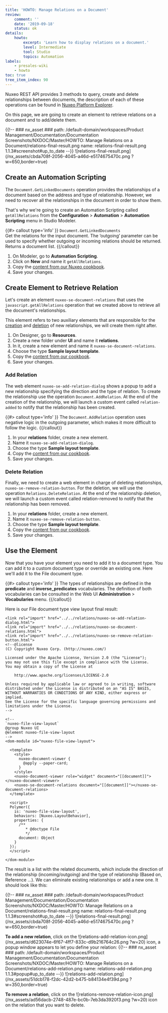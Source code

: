 ```yaml
---
title: 'HOWTO: Manage Relations on a Document'
review:
    comment: ''
    date: '2019-09-18'
    status: ok
details:
    howto:
        excerpt: 'Learn how to display relations on a document.'
        level: Intermediate
        tool: Studio
        topics: Automation
labels:
    - presales-wiki
    - howto
toc: true
tree_item_index: 90
---
```


Nuxeo REST API provides 3 methods to query, create and delete relationships between documents, the description of each of these operations can be found in [Nuxeo Platform Explorer](http://explorer.nuxeo.com/nuxeo/site/distribution/latest/listOperations).

On this page, we are going to create an element to retrieve relations on a document and to add/delete them.

{{!--     ### nx_asset ###
    path: /default-domain/workspaces/Product Management/Documentation/Documentation Screenshots/NXDOC/Master/HOWTO: Manage Relations on a Document/relations-final-result.png
    name: relations-final-result.png
    1.1.3#screenshot#up_to_date
--}}
![relations-final-result.png](/nx_assets/cbda708f-2056-4045-a46d-e5174675470c.png ?w=650,border=true)

## Create an Automation Scripting

The `Document.GetLinkedDocuments` operation provides the relationships of a document based on the address and type of relationship. However, we need to recover all the relationships in the document in order to show them.

That's why we're going to create an Automation Scripting called `getAllRelations` from the **Configuration** > **Automation** > **Automation Scripting** menu in Studio Modeler.

{{#> callout type='info' }}
`Document.GetLinkedDocuments`</br>
Get the relations for the input document. The ‘outgoing’ parameter can be used to specify whether outgoing or incoming relations should be returned. Returns a document list.
{{/callout}}

1. On Modeler, go to **Automation Scripting**.
1. Click on **New** and name it `getAllRelations`.
1. Copy the [content from our Nuxeo cookbook](https://github.com/nuxeo/nuxeo-studio-community-cookbook/blob/master/modules/nuxeo/related-documents/modeler/getAllRelations.js).
1. Save your changes.

## Create Element to Retrieve Relation

Let's create an element `nuxeo-se-document-relations` that uses the `javascript.getAllRelations` operation that we created above to retrieve all the document's relationships.

This element refers to two auxiliary elements that are responsible for the [creation](#add-relation) and [deletion](#delete-relation) of new relationships, we will create them right after.

1. On Designer, go to **Resources**.
1. Create a new folder under **UI** and name it **relations**.</br>
1. In it, create a new element and name it `nuxeo-se-document-relations`.
1. Choose the type **Sample layout template**.
1. Copy the [content from our cookbook](https://github.com/nuxeo/nuxeo-studio-community-cookbook/blob/master/modules/nuxeo/related-documents/designer/nuxeo-se-document-relations.html).
1. Save your changes.

### Add Relation

The web element `nuxeo-se-add-relation-dialog` shows a popup to add a new relationship specifying the direction and the type of relation. To create the relationship use the operation `Document.AddRelation`. At the end of the creation of the relationship, we will launch a custom event called `relation-added` to notify that the relationship has been created.

{{#> callout type='info' }}
The `Document.AddRelation` operation uses negative logic in the outgoing parameter, which makes it more difficult to follow the logic.
{{/callout}}

1. In your **relations** folder, create a new element.
1. Name it `nuxeo-se-add-relation-dialog`.
1. Choose the type **Sample layout template**.
1. Copy the [content from our cookbook](https://github.com/nuxeo/nuxeo-studio-community-cookbook/blob/master/modules/nuxeo/related-documents/designer/nuxeo-se-add-relation-dialog.html).
1. Save your changes.

### Delete Relation

Finally, we need to create a web element in charge of deleting relationships, `nuxeo-se-remove-relation-button`. For the deletion, we will use the operation `Relations.DeleteRelation`. At the end of the relationship deletion, we will launch a custom event called relation-removed to notify that the relationship has been removed.

1. In your **relations** folder, create a new element.
1. Name it `nuxeo-se-remove-relation-button`.
1. Choose the type **Sample layout template**.
1. Copy the [content from our cookbook](https://github.com/nuxeo/nuxeo-studio-community-cookbook/blob/master/modules/nuxeo/related-documents/designer/nuxeo-se-remove-relation-button.html).
1. Save your changes.

## Use the Element

Now that you have your element you need to add it to a document type. You can add it to a custom document type or override an existing one. Here we'll add it to the File document type.

{{#> callout type='info' }}
The types of relationships are defined in the **predicate** and **inverse_predicates** vocabularies. The definition of both vocabularies can be consulted in the Web UI **Administration** > **Vocabularies** menu.
{{/callout}}

Here is our File document type view layout final result:
```
<link rel="import" href="../../relations/nuxeo-se-add-relation-dialog.html">
<link rel="import" href="../../relations/nuxeo-se-document-relations.html">
<link rel="import" href="../../relations/nuxeo-se-remove-relation-button.html">
<!--@license
(C) Copyright Nuxeo Corp. (http://nuxeo.com/)

Licensed under the Apache License, Version 2.0 (the "License");
you may not use this file except in compliance with the License.
You may obtain a copy of the License at

    http://www.apache.org/licenses/LICENSE-2.0

Unless required by applicable law or agreed to in writing, software
distributed under the License is distributed on an "AS IS" BASIS,
WITHOUT WARRANTIES OR CONDITIONS OF ANY KIND, either express or implied.
See the License for the specific language governing permissions and
limitations under the License.
-->

<!--
`nuxeo-file-view-layout`
@group Nuxeo UI
@element nuxeo-file-view-layout
-->
<dom-module id="nuxeo-file-view-layout">

  <template>
    <style>
      nuxeo-document-viewer {
        @apply --paper-card;
      }
    </style>
    <nuxeo-document-viewer role="widget" document="[[document]]"></nuxeo-document-viewer>
    <nuxeo-se-document-relations document="[[document]]"></nuxeo-se-document-relations>
  </template>

  <script>
  Polymer({
    is: 'nuxeo-file-view-layout',
    behaviors: [Nuxeo.LayoutBehavior],
    properties: {
      /**
         * @doctype File
         */
      document: Object
    }
  });
  </script>

</dom-module>
```

The result is a list with the related documents, which include the direction of the relationship (incoming/outgoing) and the type of relationship (Based on, Reference ...). We can eliminate existing relationships or add a new one. It should look like this:

{{!--     ### nx_asset ###
    path: /default-domain/workspaces/Product Management/Documentation/Documentation Screenshots/NXDOC/Master/HOWTO: Manage Relations on a Document/relations-final-result.png
    name: relations-final-result.png
    1.1.3#screenshot#up_to_date
--}}
![relations-final-result.png](/nx_assets/cbda708f-2056-4045-a46d-e5174675470c.png ?w=650,border=true)

**To add a new relation**, click on the ![relations-add-relation-icon.png](/nx_assets/d623074e-6f67-4ff7-833c-d9b216764c26.png ?w=20) icon, a popup window appears to let you define your relation:
{{!--     ### nx_asset ###
    path: /default-domain/workspaces/Product Management/Documentation/Documentation Screenshots/NXDOC/Master/HOWTO: Manage Relations on a Document/relations-add-relation.png
    name: relations-add-relation.png
    1.1.3#popup#up_to_date
--}}
![relations-add-relation.png](/nx_assets/51dcb178-f2dc-42d2-b475-b84134e4f39d.png ?w=350,border=true)

**To remove a relation**, click on the ![relations-remove-relation-icon.png](/nx_assets/ad56dacb-2748-487e-bc0b-7eb3da3920f3.png ?w=20) icon on the relation that you want to delete.
